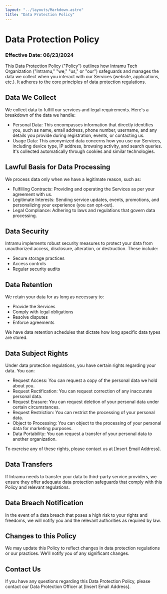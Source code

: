 ```yaml
---
layout: "../layouts/Markdown.astro"
title: "Data Protection Policy"
---
```


# Data Protection Policy

### Effective Date: 06/23/2024

This Data Protection Policy ("Policy") outlines how Intramu Tech Organization ("Intramu," "we," "us," or "our") safeguards and manages the data we collect when you interact with our Services (website, applications, etc.). It adheres to the core principles of data protection regulations.

## Data We Collect

We collect data to fulfill our services and legal requirements. Here's a breakdown of the data we handle:

- Personal Data: This encompasses information that directly identifies you, such as name, email address, phone number, username, and any details you provide during registration, events, or contacting us.
- Usage Data: This anonymized data concerns how you use our Services, including device type, IP address, browsing activity, and search queries. It's collected automatically through cookies and similar technologies.

## Lawful Basis for Data Processing

We process data only when we have a legitimate reason, such as:

- Fulfilling Contracts: Providing and operating the Services as per your agreement with us.
- Legitimate Interests: Sending service updates, events, promotions, and personalizing your experience (you can opt-out).
- Legal Compliance: Adhering to laws and regulations that govern data processing.

## Data Security

Intramu implements robust security measures to protect your data from unauthorized access, disclosure, alteration, or destruction. These include:

- Secure storage practices
- Access controls
- Regular security audits

## Data Retention

We retain your data for as long as necessary to:

- Provide the Services
- Comply with legal obligations
- Resolve disputes
- Enforce agreements

We have data retention schedules that dictate how long specific data types are stored.

## Data Subject Rights

Under data protection regulations, you have certain rights regarding your data. You can:

- Request Access: You can request a copy of the personal data we hold about you.
- Request Rectification: You can request correction of any inaccurate personal data.
- Request Erasure: You can request deletion of your personal data under certain circumstances.
- Request Restriction: You can restrict the processing of your personal data.
- Object to Processing: You can object to the processing of your personal data for marketing purposes.
- Data Portability: You can request a transfer of your personal data to another organization.

To exercise any of these rights, please contact us at [Insert Email Address].

## Data Transfers

If Intramu needs to transfer your data to third-party service providers, we ensure they offer adequate data protection safeguards that comply with this Policy and relevant regulations.

## Data Breach Notification

In the event of a data breach that poses a high risk to your rights and freedoms, we will notify you and the relevant authorities as required by law.

## Changes to this Policy

We may update this Policy to reflect changes in data protection regulations or our practices. We'll notify you of any significant changes.

## Contact Us

If you have any questions regarding this Data Protection Policy, please contact our Data Protection Officer at [Insert Email Address].
